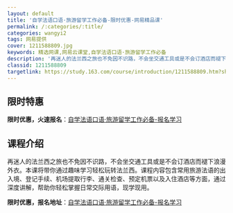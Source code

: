 ```yaml
---
layout: default
title: '自学法语口语·旅游留学工作必备-限时优惠-网易精品课'
permalink: /:categories/:title/
categories: wangyi2
tags: 网易提供
cover: 1211588809.jpg
keywords: 精选网课,网易云课堂,自学法语口语·旅游留学工作必备
description: '再迷人的法兰西之旅也不免因不识路，不会坐交通工具或是不会订酒店而褪下浪漫外衣。本课将带你通过趣味学习轻松玩转法兰西。课程'
classid: 1211588809
targetlink: https://study.163.com/course/introduction/1211588809.htm?share=1&shareId=1025206652&utm_campaign=share&utm_medium=iphoneShare&utm_source=&utm_u=1025206652
---
```


## 限时特惠

**限时优惠，火速报名**：[自学法语口语·旅游留学工作必备-报名学习](https://study.163.com/course/introduction/1211588809.htm?share=1&shareId=1025206652&utm_campaign=share&utm_medium=iphoneShare&utm_source=&utm_u=1025206652)

## 课程介绍

再迷人的法兰西之旅也不免因不识路，不会坐交通工具或是不会订酒店而褪下浪漫外衣。本课将带你通过趣味学习轻松玩转法兰西。课程内容包含常用旅游法语的出入境、登记手续、机场提取行李、通关检查、预定机票以及入住酒店等方面，通过深度讲解，帮助你轻松掌握日常交际用语，现学现用。

**限时优惠，报名地址**：[自学法语口语·旅游留学工作必备-报名学习](https://study.163.com/course/introduction/1211588809.htm?share=1&shareId=1025206652&utm_campaign=share&utm_medium=iphoneShare&utm_source=&utm_u=1025206652)

